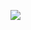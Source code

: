 ![](https://file.garden/ZwU3ZQOASG1BrPn0/d3c92bbaa4027f868103357d39d27198__fliter--warm-x-rays__channel--all__mode--normal.jpeg)

